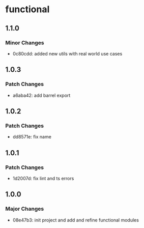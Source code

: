 # functional

## 1.1.0

### Minor Changes

- 0c80cdd: added new utils with real world use cases

## 1.0.3

### Patch Changes

- a6aba42: add barrel export

## 1.0.2

### Patch Changes

- dd8571e: fix name

## 1.0.1

### Patch Changes

- 1d2007d: fix lint and ts errors

## 1.0.0

### Major Changes

- 08e47b3: init project and add and refine functional modules

